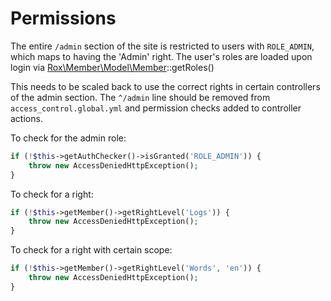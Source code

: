 # Permissions

The entire `/admin` section of the site is restricted to users with `ROLE_ADMIN`,
which maps to having the 'Admin' right. The user's roles are loaded upon
login via [Rox\Member\Model\Member](module/Member/src/Model/Member.php)::getRoles()

This needs to be scaled back to use the correct rights in certain
controllers of the admin section. The `^/admin` line should be removed from
`access_control.global.yml` and permission checks added to controller actions.

To check for the admin role:
```php
if (!$this->getAuthChecker()->isGranted('ROLE_ADMIN')) {
    throw new AccessDeniedHttpException();
}
```

To check for a right:
```php
if (!$this->getMember()->getRightLevel('Logs')) {
    throw new AccessDeniedHttpException();
}
```

To check for a right with certain scope:
```php
if (!$this->getMember()->getRightLevel('Words', 'en')) {
    throw new AccessDeniedHttpException();
}
```
